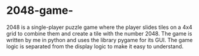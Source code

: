 # 2048-game-
2048 is a single-player puzzle game where the player slides tiles on a 4x4 grid to combine them and create a tile with the number 2048. The game is written by me  in python and uses the library pygame for its GUI. The game logic is separated from the display logic to make it  easy to understand. 
